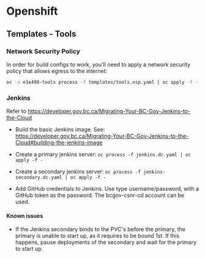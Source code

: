 # Openshift

## Templates - Tools

### Network Security Policy

In order for build configs to work, you'll need to apply a network security policy that allows egress to the internet:

```bash
oc -n e1e498-tools process -f templates/tools.nsp.yaml | oc apply -f -
```

### Jenkins

Refer to https://developer.gov.bc.ca/Migrating-Your-BC-Gov-Jenkins-to-the-Cloud

- Build the basic Jenkins image. See: https://developer.gov.bc.ca/Migrating-Your-BC-Gov-Jenkins-to-the-Cloud#building-the-jenkins-image

- Create a primary jenkins server: `oc process -f jenkins.dc.yaml | oc apply -f -`
- Create a secondary jenkins server: `oc process -f jenkins-secondary.dc.yaml | oc apply -f -`
- Add GitHub credentials to Jenkins. Use type username/password, with a GitHub token as the password. The bcgov-csnr-cd account can be used.

#### Known issues

- If the Jenkins secondary binds to the PVC's before the primary, the primary is
  unable to start up, as it requires to be bound 1st. If this happens, pause deployments
  of the secondary and wait for the primary to start up.
